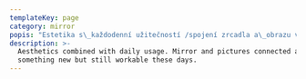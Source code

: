 ```yaml
---
templateKey: page
category: mirror
popis: "Estetika s\_každodenní užitečností /spojení zrcadla a\_obrazu v\_1dno je propojení 2ou funkcí, jež se vzájemně doplňují."
description: >-
  Aesthetics combined with daily usage. Mirror and pictures connected as one is
  something new but still workable these days.
---
```


